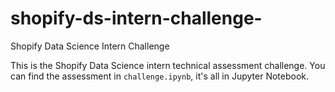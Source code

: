 # shopify-ds-intern-challenge-
Shopify Data Science Intern Challenge

This is the Shopify Data Science intern technical assessment challenge. You can find the assessment in `challenge.ipynb`, it's all in Jupyter Notebook. 
